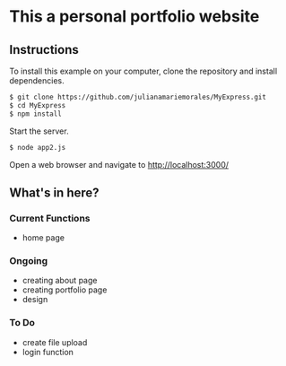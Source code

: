 This a personal portfolio website 
=======
 
Instructions
-----------
To install this example on your computer, clone the repository and install
dependencies.

```bash
$ git clone https://github.com/julianamariemorales/MyExpress.git
$ cd MyExpress
$ npm install
```

Start the server.

```bash
$ node app2.js
```

Open a web browser and navigate to [http://localhost:3000/](http://127.0.0.1:3000/)

What's in here?
-----------
### Current Functions

  * home page

 
### Ongoing
 
  * creating about page
  * creating portfolio page
  * design
  
### To Do
  * create file upload
  * login function
